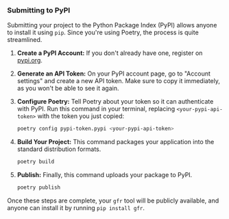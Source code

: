 
### Submitting to PyPI

Submitting your project to the Python Package Index (PyPI) allows anyone to install it using `pip`. Since you're using Poetry, the process is quite streamlined.

1.  **Create a PyPI Account:** If you don't already have one, register on [pypi.org](https://pypi.org).
    
2.  **Generate an API Token:** On your PyPI account page, go to "Account settings" and create a new API token. Make sure to copy it immediately, as you won't be able to see it again.
    
3.  **Configure Poetry:** Tell Poetry about your token so it can authenticate with PyPI. Run this command in your terminal, replacing `<your-pypi-api-token>` with the token you just copied:
    
    ```bash
    poetry config pypi-token.pypi <your-pypi-api-token>
    ```
    
4.  **Build Your Project:** This command packages your application into the standard distribution formats.
    
    ```bash
    poetry build
    ```
    
5.  **Publish:** Finally, this command uploads your package to PyPI.

    ```bash
    poetry publish
    ```
    

Once these steps are complete, your `gfr` tool will be publicly available, and anyone can install it by running `pip install gfr`.